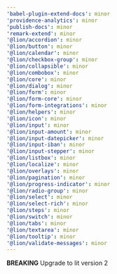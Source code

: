 ```yaml
---
'babel-plugin-extend-docs': minor
'providence-analytics': minor
'publish-docs': minor
'remark-extend': minor
'@lion/accordion': minor
'@lion/button': minor
'@lion/calendar': minor
'@lion/checkbox-group': minor
'@lion/collapsible': minor
'@lion/combobox': minor
'@lion/core': minor
'@lion/dialog': minor
'@lion/form': minor
'@lion/form-core': minor
'@lion/form-integrations': minor
'@lion/helpers': minor
'@lion/icon': minor
'@lion/input': minor
'@lion/input-amount': minor
'@lion/input-datepicker': minor
'@lion/input-iban': minor
'@lion/input-stepper': minor
'@lion/listbox': minor
'@lion/localize': minor
'@lion/overlays': minor
'@lion/pagination': minor
'@lion/progress-indicator': minor
'@lion/radio-group': minor
'@lion/select': minor
'@lion/select-rich': minor
'@lion/steps': minor
'@lion/switch': minor
'@lion/tabs': minor
'@lion/textarea': minor
'@lion/tooltip': minor
'@lion/validate-messages': minor
---
```


**BREAKING** Upgrade to lit version 2
